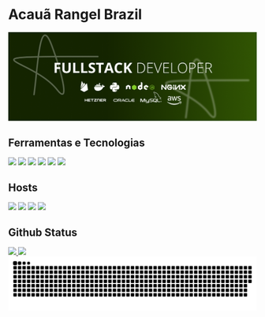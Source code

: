 <link rel="stylesheet" type='text/css' href="https://cdn.jsdelivr.net/gh/devicons/devicon@latest/devicon.min.css" />

          
<h1><b>Acauã Rangel Brazil</b></h1>
<img src="banner.png" />

<h2>Ferramentas e Tecnologias</h2>

<div>
    <img loading="lazy" src="https://img.shields.io/badge/nginx-009639?style=for-the-badge&logo=nginx&logoColor=white" target="_blank"/>
    <img loading="lazy" src="https://img.shields.io/badge/node.js-5FA04E?style=for-the-badge&logo=nodedotjs&logoColor=white" target="_blank"/>
    <img loading="lazy" src="https://img.shields.io/badge/docker-2496ED?style=for-the-badge&logo=docker&logoColor=white" target="_blank"/>
    <img loading="lazy" src="https://img.shields.io/badge/python-3776AB?style=for-the-badge&logo=python&logoColor=white" target="_blank"/>
    <img loading="lazy" src="https://img.shields.io/badge/mysql-4479A1?style=for-the-badge&logo=mysql&logoColor=white" target="_blank"/>
    <img loading="lazy" src="https://img.shields.io/badge/firebase-DD2C00?style=for-the-badge&logo=firebase&logoColor=white" target="_blank"/>
</div> 

<h2>Hosts</h2>

<div>
    <img loading="lazy" src="https://img.shields.io/badge/aws-232F3E?style=for-the-badge&logo=amazonwebservices&logoColor=white" target="_blank"/>
    <img loading="lazy" src="https://img.shields.io/badge/google cloud-4285F4?style=for-the-badge&logo=googlecloud&logoColor=white" target="_blank"/>
    <img loading="lazy" src="https://img.shields.io/badge/hetzner-D50C2D?style=for-the-badge&logo=hetzner&logoColor=white" target="_blank"/>
    <img loading="lazy" src="https://img.shields.io/badge/oracle-ED1E24?style=for-the-badge" target="_blank"/>
</div>

<h2>Github Status</h2>

<div>
    <a href="https://github.com/Acaua-Rangel">
    <img loading="lazy" height="180em" src="https://github-readme-stats.vercel.app/api/top-langs/?username=Acaua-Rangel&layout=compact&langs_count=7&theme=dracula"/>
    <img loading="lazy" height="180em" src="https://github-readme-stats.vercel.app/api?username=Acaua-Rangel&show_icons=true&theme=dracula&include_all_commits=true&count_private=true"/>
</div>

<picture align="center">
  <source media="(prefers-color-scheme: dark)" srcset="https://raw.githubusercontent.com/Acaua-Rangel/Acaua-Rangel/output/github-contribution-grid-snake-dark.svg">
  <source media="(prefers-color-scheme: light)" srcset="https://raw.githubusercontent.com/Acaua-Rangel/Acaua-Rangel/output/github-contribution-grid-snake-dark.svg">
  <img align="center" alt="github contribution grid snake animation" src="https://raw.githubusercontent.com/Acaua-Rangel/Acaua-Rangel/output/github-contribution-grid-snake.svg">
</picture>
